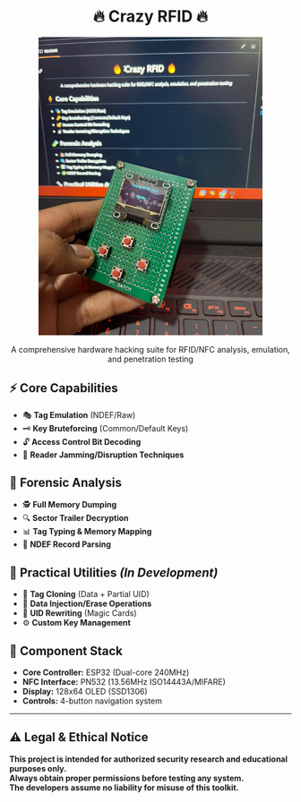 <h1 align="center">🔥 Crazy RFID 🔥</h1>

<p align="center">
  <img src="image.jpg"  width="400">
</p>

<p align="center">
A comprehensive hardware hacking suite for RFID/NFC analysis, emulation, and penetration testing
</p>

## ⚡ Core Capabilities
- 🎭 **Tag Emulation** (NDEF/Raw)
- 🗝️ **Key Bruteforcing** (Common/Default Keys)
- 🔓 **Access Control Bit Decoding**
- 📡 **Reader Jamming/Disruption Techniques**

## 🧪 Forensic Analysis
- 🕵️ **Full Memory Dumping**
- 🔍 **Sector Trailer Decryption**
- 📊 **Tag Typing & Memory Mapping**
- 🧩 **NDEF Record Parsing**

## 🔧 Practical Utilities *(In Development)*
- 🧬 **Tag Cloning** (Data + Partial UID)
- 💾 **Data Injection/Erase Operations**
- 📛 **UID Rewriting** (Magic Cards)
- ⚙️ **Custom Key Management**

## 🧱 Component Stack
- **Core Controller:** ESP32 (Dual-core 240MHz)
- **NFC Interface:** PN532 (13.56MHz ISO14443A/MIFARE)
- **Display:** 128x64 OLED (SSD1306)
- **Controls:** 4-button navigation system

---

## ⚠️ Legal & Ethical Notice

**This project is intended for authorized security research and educational purposes only.**  
**Always obtain proper permissions before testing any system.**  
**The developers assume no liability for misuse of this toolkit.**
